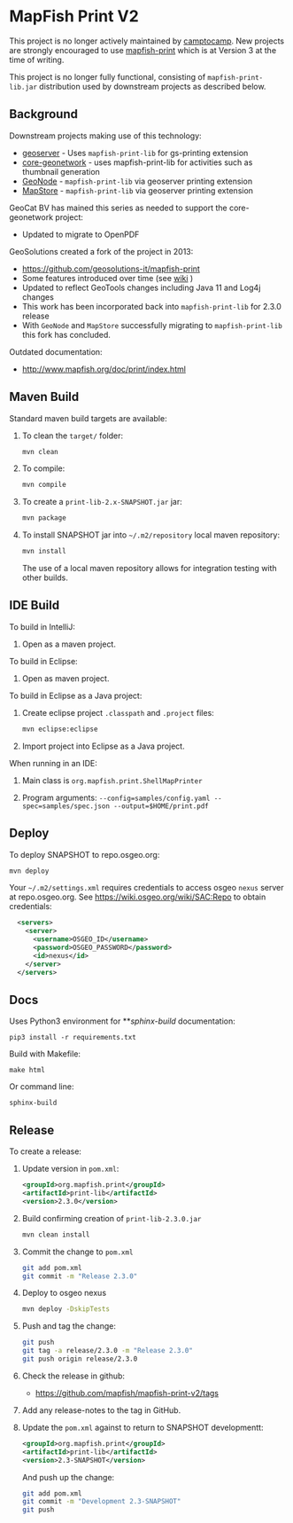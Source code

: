 # MapFish Print V2 

This project is no longer actively maintained by [camptocamp](https://www.camptocamp.com/en). New projects are strongly encouraged to use [mapfish-print](https://github.com/mapfish/mapfish-print) which is at Version 3 at the time of writing.

This project is no longer fully functional, consisting of ``mapfish-print-lib.jar`` distribution used
by downstream projects as described below.

## Background

Downstream projects making use of this technology:

- [geoserver](https://docs.geoserver.org/latest/en/user/extensions/printing/index.html) - Uses ``mapfish-print-lib`` for gs-printing extension
- [core-geonetwork](http://github.com/geonetwork/core-geonetwork) - uses mapfish-print-lib for activities such as thumbnail generation
- [GeoNode](https://github.com/geonode/) - ``mapfish-print-lib`` via geoserver printing extension
- [MapStore](https://github.com/geosolutions-it/MapStore2) - ``mapfish-print-lib`` via geoserver printing extension

GeoCat BV has mained this series as needed to support the core-geonetwork project:

- Updated to migrate to OpenPDF

GeoSolutions created a fork of the project in 2013:

- https://github.com/geosolutions-it/mapfish-print
- Some features introduced over time (see [wiki](https://github.com/geosolutions-it/mapfish-print/wiki) )
- Updated to reflect GeoTools changes including Java 11 and Log4j changes
- This work has been incorporated back into `mapfish-print-lib` for 2.3.0 release
- With ``GeoNode`` and ``MapStore`` successfully migrating to ``mapfish-print-lib`` this fork has concluded.

Outdated documentation:

- http://www.mapfish.org/doc/print/index.html

## Maven Build

Standard maven build targets are available:

1. To clean the ``target/`` folder:

   ```bash
   mvn clean
   ```

2. To compile:

   ```bash
   mvn compile
   ```

3. To create a ``print-lib-2.x-SNAPSHOT.jar`` jar:

   ```bash
   mvn package
   ```

4. To install SNAPSHOT jar into ``~/.m2/repository`` local maven repository:
  
   ```bash
   mvn install
   ```
  
   The use of a local maven repository allows for integration testing with other builds.

## IDE Build

To build in IntelliJ:

1. Open as a maven project.

To build in Eclipse:

1. Open as maven project.

To build in Eclipse as a Java project:

1. Create eclipse project ``.classpath`` and ``.project`` files:
   ```bash
   mvn eclipse:eclipse
   ```
   
2. Import project into Eclipse as a Java project.

When running in an IDE:

1. Main class is ``org.mapfish.print.ShellMapPrinter``

2. Program arguments: ``--config=samples/config.yaml --spec=samples/spec.json --output=$HOME/print.pdf``

## Deploy

To deploy SNAPSHOT to repo.osgeo.org:

```bash
mvn deploy
```

Your `~/.m2/settings.xml` requires credentials to access osgeo ``nexus`` server at repo.osgeo.org.
See https://wiki.osgeo.org/wiki/SAC:Repo to obtain credentials:

```xml
  <servers>
    <server>
      <username>OSGEO_ID</username>
      <password>OSGEO_PASSWORD</password>
      <id>nexus</id>
    </server>
  </servers>
```
## Docs

Uses Python3 environment for ***sphinx-build* documentation:
```
pip3 install -r requirements.txt
```

Build with Makefile:
```
make html
```

Or command line:
```
sphinx-build 
```

## Release

To create a release:

1. Update version in ``pom.xml``:
  
   ```xml
   <groupId>org.mapfish.print</groupId>
   <artifactId>print-lib</artifactId>
   <version>2.3.0</version>
   ```
   
2. Build confirming creation of ``print-lib-2.3.0.jar``

   ```bash
   mvn clean install
   ```

3. Commit the change to ``pom.xml``

   ```bash
   git add pom.xml
   git commit -m "Release 2.3.0"
   ```

4. Deploy to osgeo nexus

   ```bash
   mvn deploy -DskipTests
   ```

5. Push and tag the change:
   
   ```bash
   git push
   git tag -a release/2.3.0 -m "Release 2.3.0"
   git push origin release/2.3.0
   ```

6. Check the release in github:
   
   * https://github.com/mapfish/mapfish-print-v2/tags
   
7. Add any release-notes to the tag in GitHub.

9. Update the ``pom.xml`` against to return to SNAPSHOT developmentt:
   
   ```xml
   <groupId>org.mapfish.print</groupId>
   <artifactId>print-lib</artifactId>
   <version>2.3-SNAPSHOT</version>
   ```
   
   And push up the change:
   ```bash
   git add pom.xml
   git commit -m "Development 2.3-SNAPSHOT"
   git push
   ```